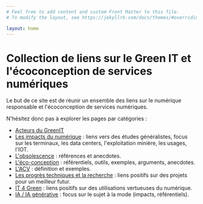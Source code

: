 ```yaml
---
# Feel free to add content and custom Front Matter to this file.
# To modify the layout, see https://jekyllrb.com/docs/themes/#overriding-theme-defaults

layout: home
---
```

# Collection de liens sur le Green IT et l'écoconception de services numériques


Le but de ce site est de réunir un ensemble des liens sur le numérique responsable et l'écoconception de services numériques.

N'hésitez donc pas à explorer les pages par catégories : 

- [Acteurs du GreenIT](./pages/acteurs)
- [Les impacts du numérique](./pages/impacts) : liens vers des études généralistes, focus sur les terminaux, les data centers, l'exploitation minière, les usages, l'IOT.
- [L'obsolescence](./pages/obsolescence) : références et anecdotes.
- [L'éco-conception](./pages/ecoconception) : référentiels, outils, exemples, arguments, anecdotes.
- [L'ACV](./pages/acv) : définition et exemples.
- [Les progrès techniques et la recherche](./pages/progres) : liens positifs sur des projets pour un meilleur futur.
- [IT 4 Green](./pages/it4green) : liens positifs sur des utilisations vertueuses du numérique.
- [IA / IA générative](./pages/ia) : focus sur le sujet à la mode (impacts, référentiels).